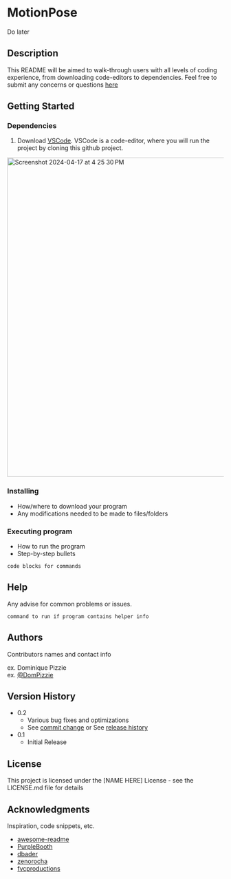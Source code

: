# MotionPose

Do later

## Description

This README will be aimed to walk-through users with all levels of coding experience, from downloading code-editors to dependencies. Feel free to submit any concerns or questions [here](https://forms.gle/jqhrSSzZc9947NS2A)

## Getting Started

### Dependencies

1. Download [VSCode](https://code.visualstudio.com/download). VSCode is a code-editor, where you will run the project by cloning this github project.
   
<img width="742" alt="Screenshot 2024-04-17 at 4 25 30 PM" src="https://github.com/michael01890/motionpose/assets/124008592/2880f07c-9a13-4b39-aa18-cc3385329569">



### Installing

* How/where to download your program
* Any modifications needed to be made to files/folders

### Executing program

* How to run the program
* Step-by-step bullets
```
code blocks for commands
```

## Help

Any advise for common problems or issues.
```
command to run if program contains helper info
```

## Authors

Contributors names and contact info

ex. Dominique Pizzie  
ex. [@DomPizzie](https://twitter.com/dompizzie)

## Version History

* 0.2
    * Various bug fixes and optimizations
    * See [commit change]() or See [release history]()
* 0.1
    * Initial Release

## License

This project is licensed under the [NAME HERE] License - see the LICENSE.md file for details

## Acknowledgments

Inspiration, code snippets, etc.
* [awesome-readme](https://github.com/matiassingers/awesome-readme)
* [PurpleBooth](https://gist.github.com/PurpleBooth/109311bb0361f32d87a2)
* [dbader](https://github.com/dbader/readme-template)
* [zenorocha](https://gist.github.com/zenorocha/4526327)
* [fvcproductions](https://gist.github.com/fvcproductions/1bfc2d4aecb01a834b46)
